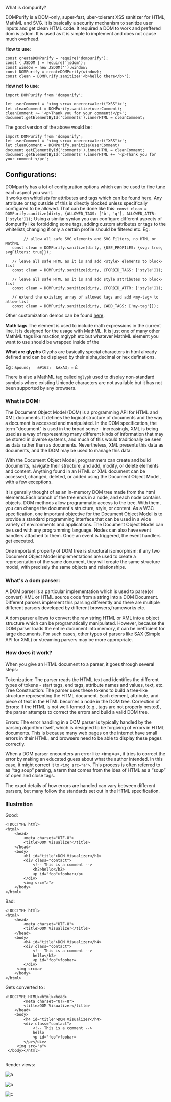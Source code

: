What is dompurify?

DOMPurify is a DOM-only, super-fast, uber-tolerant XSS sanitizer for HTML, MathML and SVG.
It is basically a security mechanism to sanitize user inputs and get clean HTML code. 
It required a DOM to work and preffered dom is jsdom. It is used as it is simple to implement and does not cause much overhead.

**How to use**:
 
```
const createDOMPurify = require('dompurify');
const { JSDOM } = require('jsdom');
const window = new JSDOM('').window;
const DOMPurify = createDOMPurify(window);
const clean = DOMPurify.sanitize('<b>hello there</b>');
```

**How not to use**:

```
import DOMPurify from 'dompurify';

let userComment = '<img src=x onerror=alert("XSS")>';
let cleanComment = DOMPurify.sanitize(userComment);
cleanComment += '<p>Thank you for your comment!</p>';
document.getElementById('comments').innerHTML = cleanComment;
```

The good version of the above would be:

```
import DOMPurify from 'dompurify';
let userComment = '<img src=x onerror=alert("XSS")>';
let cleanComment = DOMPurify.sanitize(userComment)
document.getElementById('comments').innerHTML = cleanComment;
document.getElementById('comments').innerHTML += '<p>Thank you for your comment!</p>';
```

<h2>Configurations:</h2>

 DOMpurify has a lot of configuration options which can be used to fine tune each aspect you want.	
 It works on whitelists for attributes and tags which can be found [here](https://github.com/cure53/DOMPurify/tree/main/src). 
 Any attribute or tag outside of this is directly blocked unless specifically configured to be allowed.
 That can be done like this:
 `const clean = DOMPurify.sanitize(dirty, {ALLOWED_TAGS: ['b', 'q'], ALLOWED_ATTR: ['style']});`
 Using a similar syntax you can configure different aspects of dompurify like forbidding some tags, 
 adding custom attributes or tags to the whitelists,changing if only a certain profile should be filtered etc.
 Eg:
 
 ```
		 // allow all safe SVG elements and SVG Filters, no HTML or MathML
	const clean = DOMPurify.sanitize(dirty, {USE_PROFILES: {svg: true, svgFilters: true}});

	// leave all safe HTML as it is and add <style> elements to block-list
	const clean = DOMPurify.sanitize(dirty, {FORBID_TAGS: ['style']});

	// leave all safe HTML as it is and add style attributes to block-list
	const clean = DOMPurify.sanitize(dirty, {FORBID_ATTR: ['style']});

	// extend the existing array of allowed tags and add <my-tag> to allow-list
	const clean = DOMPurify.sanitize(dirty, {ADD_TAGS: ['my-tag']});
 ```
 Other customization demos can be found [here](https://github.com/cure53/DOMPurify/tree/main/demos).

**Math tags**
The element is used to include math expressions in the current line. It is designed for the usage with MathML.
It is just one of many other MathML tags like maction,mglyph etc but 
whatever MathML element you want to use should be wrapped inside of the <math> tag.

**What are glyphs**
Glyphs are basically special characters in html already defined and can be displayed by their alpha,decimal or hex definations. 

Eg : `&pound;	&#163;	&#xA3;`	= &pound;

There is also a MathML tag called `mglyph` used to display non-standard symbols where existing 
Unicode characters are not available but it has not been supported by any browsers.

<h3>What is DOM:</h3>

The Document Object Model (DOM) is a programming API for HTML and XML documents.
It defines the logical structure of documents and the way a document is accessed and manipulated. 
In the DOM specification, the term "document" is used in the broad sense - increasingly, XML is being used as a way of representing many 
different kinds of information that may be stored in diverse systems, and much of this would traditionally be seen as data rather than as documents. 
Nevertheless, XML presents this data as documents, and the DOM may be used to manage this data.

With the Document Object Model, programmers can create and build documents, navigate their structure, and add, modify, or delete elements and content.
Anything found in an HTML or XML document can be accessed, changed, deleted, or added using the Document Object Model, with a few exceptions.
 
It is genrally thought of as an in-memory DOM tree made from the html elements.Each branch of the tree ends in a node, and each node contains objects.
DOM methods allow programmatic access to the tree. With them, you can change the document's structure, style, or content.
As a W3C specification, one important objective for the Document Object Model is to provide a standard programming
interface that can be used in a wide variety of environments and applications. 
The Document Object Model can be used with any programming language.
Nodes can also have event handlers attached to them. Once an event is triggered, the event handlers get executed.

One important property of DOM tree is structural isomorphism: if any two Document Object Model implementations are used 
to create a representation of the same document, they will create the same structure model, with precisely the same objects and relationships.

<h3>What's a dom parser:</h3>
A DOM parser is a particular implementation which is used to parse(or convert) XML or HTML source code from a string into a DOM Document.
Different parsers implement this parsing differently and there are multiple different parsers developed by different browsers,frameworks etc.

A dom parser allows to convert the raw string HTML or XML into a object structure which can be programatically manipulated.
However, because the DOM parser loads the entire document into memory, it can be inefficient for large documents. 
For such cases, other types of parsers like SAX (Simple API for XML) or streaming parsers may be more appropriate. 

<h3>How does it work?</h3>

When you give an HTML document to a parser, it goes through several steps:

Tokenization: The parser reads the HTML text and identifies the different types of tokens - start tags, end tags, attribute names and values, text, etc.
Tree Construction: The parser uses these tokens to build a tree-like structure representing the HTML document. Each element, attribute, and piece of text in the HTML becomes a node in the DOM tree.
Correction of Errors: If the HTML is not well-formed (e.g., tags are not properly nested), the parser attempts to correct the errors and build a valid DOM tree.

Errors:
The error handling in a DOM parser is typically handled by the parsing algorithm itself, which is designed to be forgiving of errors in HTML documents.
This is because many web pages on the internet have small errors in their HTML, and browsers need to be able to display these pages correctly.

When a DOM parser encounters an error like <img=a>, it tries to correct the error by making an educated guess about what the author intended.
In this case, it might correct it to `<img src="a">`. This process is often referred to as “tag soup” parsing, a term that comes 
from the idea of HTML as a “soup” of open and close tags.

The exact details of how errors are handled can vary between different parsers, but many follow the standards set out in the HTML specification. 

<h3>Illustration</h3>

Good:

```
<!DOCTYPE html>
<html>
    <head>
        <meta charset="UTF-8">
        <title>DOM Visualizer</title>
    </head>
    <body>
        <h1 id="title">DOM Visualizer</h1>
        <div class="contact">
            <!-- This is a comment -->
            <h2>hello</h2>
            <p id="foo">foobar</p>
        </div>
		<img src="a">
    </body>
</html>
 ```      
Bad:
```
<!DOCTYPE html>
<html>
    <head>
        <meta charset="UTF-8">
        <title>DOM Visualizer</title>
    </head>
    <body>
        <h4 id="title">DOM Visualizer</h4>
        <div class="contact">
            <!-- This is a comment -->
            hello</h2>
            <p id="foo">foobar=
        </div>
     <img src=a>
    </body>
</html>
```

Gets converted to :

```
<!DOCTYPE HTML><html><head>
        <meta charset="UTF-8">
        <title>DOM Visualizer</title>
    </head>
    <body>
        <h4 id="title">DOM Visualizer</h4>
        <div class="contact">
            <!-- This is a comment -->
            hello
            <p id="foo">foobar=
        </p></div>
     <img src="a">
 </body></html>
 
 ```  
Render views:

![a](Images/a.png)

![b](Images/b.png)

![c](Images/c.png)

